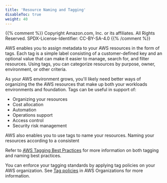 ```yaml
---
title: 'Resource Naming and Tagging'
disableToc: true
weight: 40
---
```


{{% comment %}}
Copyright Amazon.com, Inc. or its affiliates. All Rights Reserved.
SPDX-License-Identifier: CC-BY-SA-4.0
{{% /comment %}}

AWS enables you to assign metadata to your AWS resources in the form of tags. Each tag is a simple label consisting of a customer-defined key and an optional value that can make it easier to manage, search for, and filter resources. Using tags, you can categorize resources by purpose, owner, environment, or other criteria.

As your AWS environment grows, you'll likely need better ways of organizing the the AWS resources that make up both your workloads environments and foundation.  Tags can be useful in support of:
* Organizing your resources
* Cost allocation
* Automation
* Operations support
* Access control
* Security risk management

AWS also enables you to use tags to name your resources.  Naming your resources according to a consistent

Refer to [AWS Tagging Best Practices](https://d1.awsstatic.com/whitepapers/aws-tagging-best-practices.pdf) for more information on both tagging and naming best practices.
 
You can enforce your tagging standards by applying tag policies on your AWS organization. See [Tag policies](https://docs.aws.amazon.com/organizations/latest/userguide/orgs_manage_policies_tag-policies.html) in AWS Organizations for more information.